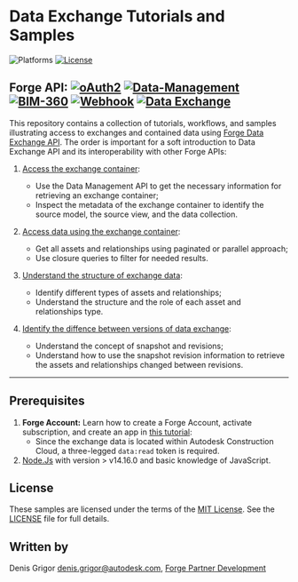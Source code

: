 # Data Exchange Tutorials and Samples

![Platforms](https://img.shields.io/badge/platform-windows%20%7C%20osx%20%7C%20linux-lightgray.svg)
[![License](http://img.shields.io/:license-mit-blue.svg)](http://opensource.org/licenses/MIT)


**Forge API:** [![oAuth2](https://img.shields.io/badge/oAuth2-v2-green.svg)](http://developer-autodesk.github.io/) [![Data-Management](https://img.shields.io/badge/Data%20Management-v1-green.svg)](http://developer.autodesk.com/) [![BIM-360](https://img.shields.io/badge/BIM%20360-v1-green.svg)](http://developer.autodesk.com/) [![Webhook](https://img.shields.io/badge/Webhook-v1-green.svg)](http://developer.autodesk.com/) [![Data Exchange](https://img.shields.io/badge/Data%20Exchange-Beta-orange)](http://developer.autodesk.com/)
---

This repository contains a collection of tutorials, workflows, and samples illustrating access to exchanges and contained data using [Forge Data Exchange API](https://stg.forge.autodesk.com/en/docs/fdxs/v1/developers_guide/fd_overview/?sha=forge_fdxs_master_preview). 
The order is important for a soft introduction to Data Exchange API and its interoperability with other Forge APIs:

1. [Access the exchange container](./1.Access_Exchange_Container): 
    - Use the Data Management API to get the necessary information for retrieving an exchange container;
    - Inspect the metadata of the exchange container to identify the source model, the source view, and the data collection.
2. [Access data using the exchange container](./2.Access_Data):
    - Get all assets and relationships using paginated or parallel approach; 
    - Use closure queries to filter for needed results.
3. [Understand the structure of exchange data](./3.ExploreDataAndRelationships):	
    - Identify different types of assets and relationships;
    - Understand the structure and the role of each asset and relationships type.

4. [Identify the diffence between versions of data exchange](./4.IdentifyVersionDifference):   
    - Understand the concept of snapshot and revisions;
    - Understand how to use the snapshot revision information to retrieve the assets and relationships changed between revisions.

---

## Prerequisites

1. **Forge Account:** Learn how to create a Forge Account, activate subscription, and create an app in [this tutorial](http://learnforge.autodesk.io/#/account/):
    - Since the exchange data is located within Autodesk Construction Cloud, a three-legged `data:read` token is required.
2. [Node.Js](https://nodejs.org) with version > v14.16.0 and basic knowledge of JavaScript.


## License

These samples are licensed under the terms of the [MIT License](http://opensource.org/licenses/MIT). See the [LICENSE](LICENSE) file for full details.

## Written by

Denis Grigor [denis.grigor@autodesk.com](denis.grigor@autodesk.com), [Forge Partner Development](http://forge.autodesk.com)
